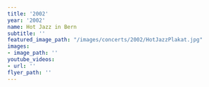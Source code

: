 ```yaml
---
title: '2002'
year: '2002'
name: Hot Jazz in Bern
subtitle: ''
featured_image_path: "/images/concerts/2002/HotJazzPlakat.jpg"
images:
- image_path: ''
youtube_videos:
- url: ''
flyer_path: ''
---
```


